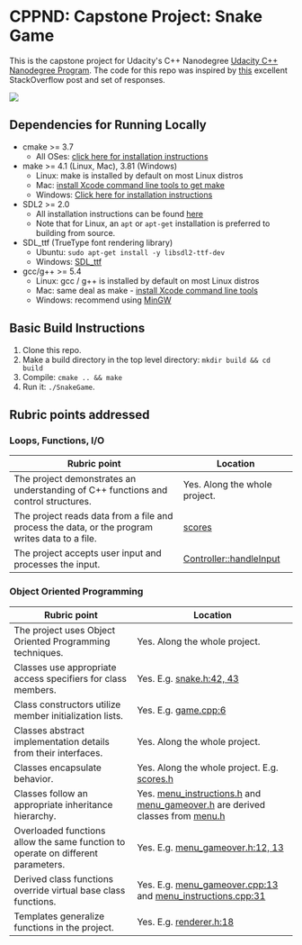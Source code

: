 # CPPND: Capstone Project: Snake Game

This is the capstone project for Udacity's C++ Nanodegree [Udacity C++ Nanodegree Program](https://www.udacity.com/course/c-plus-plus-nanodegree--nd213). The code for this repo was inspired by [this](https://codereview.stackexchange.com/questions/212296/snake-game-in-c-with-sdl) excellent StackOverflow post and set of responses.

<img src="snake_game.gif"/>

## Dependencies for Running Locally
* cmake >= 3.7
  * All OSes: [click here for installation instructions](https://cmake.org/install/)
* make >= 4.1 (Linux, Mac), 3.81 (Windows)
  * Linux: make is installed by default on most Linux distros
  * Mac: [install Xcode command line tools to get make](https://developer.apple.com/xcode/features/)
  * Windows: [Click here for installation instructions](http://gnuwin32.sourceforge.net/packages/make.htm)
* SDL2 >= 2.0
  * All installation instructions can be found [here](https://wiki.libsdl.org/Installation)
  * Note that for Linux, an `apt` or `apt-get` installation is preferred to building from source.
* SDL_ttf (TrueType font rendering library)
  * Ubuntu: `sudo apt-get install -y libsdl2-ttf-dev`
  * Windows: [SDL_ttf](https://www.libsdl.org/projects/SDL_ttf/)
* gcc/g++ >= 5.4
  * Linux: gcc / g++ is installed by default on most Linux distros
  * Mac: same deal as make - [install Xcode command line tools](https://developer.apple.com/xcode/features/)
  * Windows: recommend using [MinGW](http://www.mingw.org/)

## Basic Build Instructions

1. Clone this repo.
2. Make a build directory in the top level directory: `mkdir build && cd build`
3. Compile: `cmake .. && make`
4. Run it: `./SnakeGame`.


## Rubric points addressed

### Loops, Functions, I/O
| Rubric point  | Location |
| ------------- | ------------- |
| The project demonstrates an understanding of C++ functions and control structures.  |   Yes. Along the whole project.
| The project reads data from a file and process the data, or the program writes data to a file.  | [scores](src/scores.cpp)
| The project accepts user input and processes the input.  |   [Controller::handleInput](src/controller.cpp)

### Object Oriented Programming
| Rubric point  | Location |
| ------------- | ------------- |
| The project uses Object Oriented Programming techniques.  |   Yes. Along the whole project.
| Classes use appropriate access specifiers for class members. | Yes. E.g. [snake.h:42, 43](src/snake.cpp)
| Class constructors utilize member initialization lists. | Yes. E.g. [game.cpp:6](src/game.cpp)
| Classes abstract implementation details from their interfaces. | Yes. Along the whole project.
| Classes encapsulate behavior. | Yes.  Along the whole project. E.g. [scores.h](src/scores.h)
| Classes follow an appropriate inheritance hierarchy. | Yes. [menu_instructions.h](src/menu_instructions.h) and [menu_gameover.h](src/menu_gameover.h) are derived classes from [menu.h](src/menu.h)
| Overloaded functions allow the same function to operate on different parameters. | Yes. E.g. [menu_gameover.h:12, 13](src/menu_gameover.h)
| Derived class functions override virtual base class functions. | Yes. E.g. [menu_gameover.cpp:13](src/menu_gameover.cpp) and [menu_instructions.cpp:31](src/menu_instructions.cpp)
| Templates generalize functions in the project. | Yes. E.g. [renderer.h:18](src/renderer.h)

